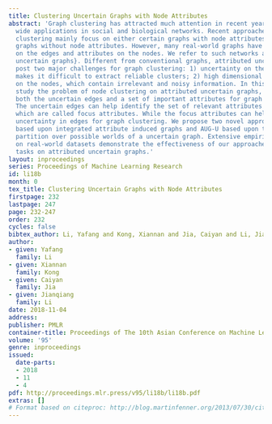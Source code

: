 ```yaml
---
title: Clustering Uncertain Graphs with Node Attributes
abstract: 'Graph clustering has attracted much attention in recent years, which has
  wide applications in social and biological networks. Recent approaches on graph
  clustering mainly focus on either certain graphs with node attributes or uncertain
  graphs without node attributes. However, many real-world graphs have both uncertainty
  on the edges and attributes on the nodes. We refer to such networks as \emph{attributed
  uncertain graphs}. Different from conventional graphs, attributed uncertain graphs
  post two major challenges for graph clustering: 1) uncertainty on the edges, which
  makes it difficult to extract reliable clusters; 2) high dimensional attributes
  on the nodes, which contain irrelevant and noisy information. In this paper, we
  study the problem of node clustering on attributed uncertain graphs, where we exploit
  both the uncertain edges and a set of important attributes for graph clustering.
  The uncertain edges can help identify the set of relevant attributes in the nodes,
  which are called focus attributes. While the focus attributes can help reduce the
  uncertainty in edges for graph clustering. We propose two novel approaches: AUG-I
  based upon integrated attribute induced graphs and AUG-U based upon the unified
  partition over possible worlds of a uncertain graph. Extensive empirical studies
  on real-world datasets demonstrate the effectiveness of our approaches for clustering
  tasks on attributed uncertain graphs.'
layout: inproceedings
series: Proceedings of Machine Learning Research
id: li18b
month: 0
tex_title: Clustering Uncertain Graphs with Node Attributes
firstpage: 232
lastpage: 247
page: 232-247
order: 232
cycles: false
bibtex_author: Li, Yafang and Kong, Xiannan and Jia, Caiyan and Li, Jianqiang
author:
- given: Yafang
  family: Li
- given: Xiannan
  family: Kong
- given: Caiyan
  family: Jia
- given: Jianqiang
  family: Li
date: 2018-11-04
address: 
publisher: PMLR
container-title: Proceedings of The 10th Asian Conference on Machine Learning
volume: '95'
genre: inproceedings
issued:
  date-parts:
  - 2018
  - 11
  - 4
pdf: http://proceedings.mlr.press/v95/li18b/li18b.pdf
extras: []
# Format based on citeproc: http://blog.martinfenner.org/2013/07/30/citeproc-yaml-for-bibliographies/
---
```

